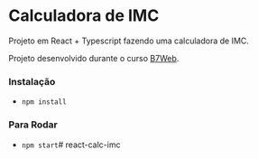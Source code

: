 # Calculadora de IMC

Projeto em React + Typescript fazendo uma calculadora de IMC.

Projeto desenvolvido durante o curso [B7Web](https://b7web.com.br).

### Instalação
 - `npm install`

 ### Para Rodar
 - `npm start`#   r e a c t - c a l c - i m c  
 